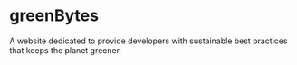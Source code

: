 # greenBytes
A website dedicated to provide developers with sustainable best practices that keeps the planet greener.
